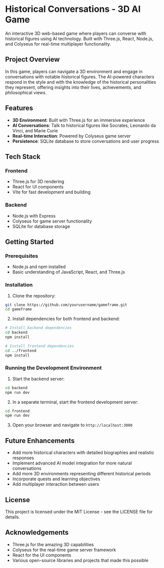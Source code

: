# Historical Conversations - 3D AI Game

An interactive 3D web-based game where players can converse with historical figures using AI technology. Built with Three.js, React, Node.js, and Colyseus for real-time multiplayer functionality.

## Project Overview

In this game, players can navigate a 3D environment and engage in conversations with notable historical figures. The AI-powered characters respond in the style and with the knowledge of the historical personalities they represent, offering insights into their lives, achievements, and philosophical views.

## Features

- **3D Environment**: Built with Three.js for an immersive experience
- **AI Conversations**: Talk to historical figures like Socrates, Leonardo da Vinci, and Marie Curie
- **Real-time Interaction**: Powered by Colyseus game server
- **Persistence**: SQLite database to store conversations and user progress

## Tech Stack

### Frontend
- Three.js for 3D rendering
- React for UI components
- Vite for fast development and building

### Backend
- Node.js with Express
- Colyseus for game server functionality
- SQLite for database storage

## Getting Started

### Prerequisites
- Node.js and npm installed
- Basic understanding of JavaScript, React, and Three.js

### Installation

1. Clone the repository:
```bash
git clone https://github.com/yourusername/gameframe.git
cd gameframe
```

2. Install dependencies for both frontend and backend:
```bash
# Install backend dependencies
cd backend
npm install

# Install frontend dependencies
cd ../frontend
npm install
```

### Running the Development Environment

1. Start the backend server:
```bash
cd backend
npm run dev
```

2. In a separate terminal, start the frontend development server:
```bash
cd frontend
npm run dev
```

3. Open your browser and navigate to `http://localhost:3000`

## Future Enhancements

- Add more historical characters with detailed biographies and realistic responses
- Implement advanced AI model integration for more natural conversations
- Add more 3D environments representing different historical periods
- Incorporate quests and learning objectives
- Add multiplayer interaction between users

## License

This project is licensed under the MIT License - see the LICENSE file for details.

## Acknowledgements

- Three.js for the amazing 3D capabilities
- Colyseus for the real-time game server framework
- React for the UI components
- Various open-source libraries and projects that made this possible

